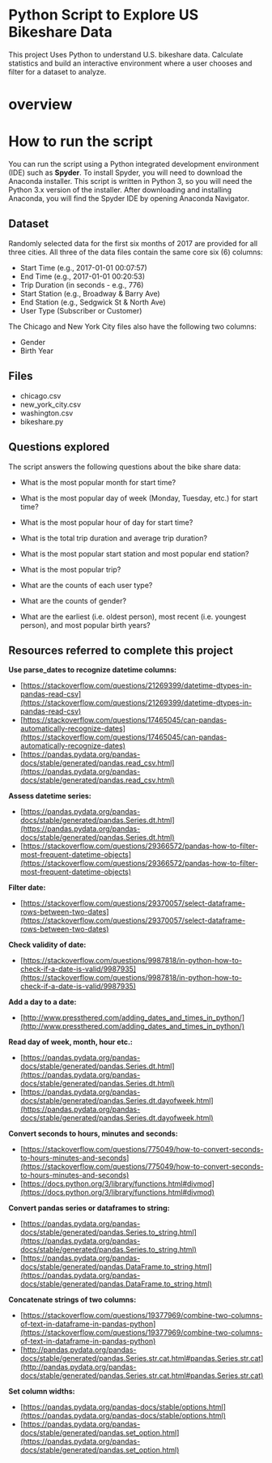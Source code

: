 # Python Script to Explore US Bikeshare Data

This project Uses Python to understand U.S. bikeshare data. Calculate statistics and build an interactive environment where a user chooses and filter for a dataset to analyze.
# overview
# How to run the script

You can run the script using a Python integrated development environment (IDE) such as **Spyder**. To install Spyder, you will need to download the Anaconda installer. This script is written in Python 3, so you will need the Python 3.x version of the installer. After downloading and installing Anaconda, you will find the Spyder IDE by opening Anaconda Navigator.

## Dataset

Randomly selected data for the first six months of 2017 are provided for all three cities. All three of the data files contain the same core six (6) columns:

-   Start Time (e.g., 2017-01-01 00:07:57)
-   End Time (e.g., 2017-01-01 00:20:53)
-   Trip Duration (in seconds - e.g., 776)
-   Start Station (e.g., Broadway & Barry Ave)
-   End Station (e.g., Sedgwick St & North Ave)
-   User Type (Subscriber or Customer)

The Chicago and New York City files also have the following two columns:

-   Gender
-   Birth Year

## Files

-   chicago.csv
-   new_york_city.csv
-   washington.csv
-   bikeshare.py

## Questions explored

The script answers the following questions about the bike share data:

-   What is the most popular month for start time?
 
-   What is the most popular day of week (Monday, Tuesday, etc.) for start time?
 
-   What is the most popular hour of day for start time?
 
-   What is the total trip duration and average trip duration?
 
-   What is the most popular start station and most popular end station?
 
-   What is the most popular trip?
 
-   What are the counts of each user type?
 
-   What are the counts of gender?

-   What are the earliest (i.e. oldest person), most recent (i.e. youngest person), and most 			popular birth years?

## Resources referred to complete this project

**Use parse_dates to recognize datetime columns:**

-   [https://stackoverflow.com/questions/21269399/datetime-dtypes-in-pandas-read-csv](https://stackoverflow.com/questions/21269399/datetime-dtypes-in-pandas-read-csv)
-   [https://stackoverflow.com/questions/17465045/can-pandas-automatically-recognize-dates](https://stackoverflow.com/questions/17465045/can-pandas-automatically-recognize-dates)
-   [https://pandas.pydata.org/pandas-docs/stable/generated/pandas.read_csv.html](https://pandas.pydata.org/pandas-docs/stable/generated/pandas.read_csv.html)

**Assess datetime series:**

-   [https://pandas.pydata.org/pandas-docs/stable/generated/pandas.Series.dt.html](https://pandas.pydata.org/pandas-docs/stable/generated/pandas.Series.dt.html)
-   [https://stackoverflow.com/questions/29366572/pandas-how-to-filter-most-frequent-datetime-objects](https://stackoverflow.com/questions/29366572/pandas-how-to-filter-most-frequent-datetime-objects)

**Filter date:**

-   [https://stackoverflow.com/questions/29370057/select-dataframe-rows-between-two-dates](https://stackoverflow.com/questions/29370057/select-dataframe-rows-between-two-dates)

**Check validity of date:**

-   [https://stackoverflow.com/questions/9987818/in-python-how-to-check-if-a-date-is-valid/9987935](https://stackoverflow.com/questions/9987818/in-python-how-to-check-if-a-date-is-valid/9987935)

**Add a day to a date:**

-   [http://www.pressthered.com/adding_dates_and_times_in_python/](http://www.pressthered.com/adding_dates_and_times_in_python/)

**Read day of week, month, hour etc.:**

-   [https://pandas.pydata.org/pandas-docs/stable/generated/pandas.Series.dt.html](https://pandas.pydata.org/pandas-docs/stable/generated/pandas.Series.dt.html)
-   [https://pandas.pydata.org/pandas-docs/stable/generated/pandas.Series.dt.dayofweek.html](https://pandas.pydata.org/pandas-docs/stable/generated/pandas.Series.dt.dayofweek.html)

**Convert seconds to hours, minutes and seconds:**

-   [https://stackoverflow.com/questions/775049/how-to-convert-seconds-to-hours-minutes-and-seconds](https://stackoverflow.com/questions/775049/how-to-convert-seconds-to-hours-minutes-and-seconds)
-   [https://docs.python.org/3/library/functions.html#divmod](https://docs.python.org/3/library/functions.html#divmod)

**Convert pandas series or dataframes to string:**

-   [https://pandas.pydata.org/pandas-docs/stable/generated/pandas.Series.to_string.html](https://pandas.pydata.org/pandas-docs/stable/generated/pandas.Series.to_string.html)
-   [https://pandas.pydata.org/pandas-docs/stable/generated/pandas.DataFrame.to_string.html](https://pandas.pydata.org/pandas-docs/stable/generated/pandas.DataFrame.to_string.html)

**Concatenate strings of two columns:**

-   [https://stackoverflow.com/questions/19377969/combine-two-columns-of-text-in-dataframe-in-pandas-python](https://stackoverflow.com/questions/19377969/combine-two-columns-of-text-in-dataframe-in-pandas-python)
-   [http://pandas.pydata.org/pandas-docs/stable/generated/pandas.Series.str.cat.html#pandas.Series.str.cat](http://pandas.pydata.org/pandas-docs/stable/generated/pandas.Series.str.cat.html#pandas.Series.str.cat)

**Set column widths:**

-   [https://pandas.pydata.org/pandas-docs/stable/options.html](https://pandas.pydata.org/pandas-docs/stable/options.html)
-   [https://pandas.pydata.org/pandas-docs/stable/generated/pandas.set_option.html](https://pandas.pydata.org/pandas-docs/stable/generated/pandas.set_option.html)